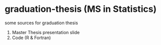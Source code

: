 # graduation-thesis (MS in Statistics)

some sources for graduation thesis

1. Master Thesis presentation slide
2. Code (R & Fortran)
